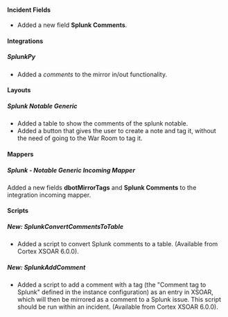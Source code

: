 
#### Incident Fields

- Added a new field **Splunk Comments**.

#### Integrations

##### SplunkPy

- Added a *comments* to the mirror in/out functionality.

#### Layouts

##### Splunk Notable Generic

- Added a table to show the comments of the splunk notable.
- Added a button that gives the user to create a note and tag it, without the need of going to the War Room to tag it.

#### Mappers

##### Splunk - Notable Generic Incoming Mapper

Added a new fields **dbotMirrorTags** and **Splunk Comments** to the integration incoming mapper.

#### Scripts

##### New: SplunkConvertCommentsToTable

- Added a script to convert Splunk comments to a table. (Available from Cortex XSOAR 6.0.0).
##### New: SplunkAddComment

- Added a script to add a comment with a tag (the "Comment tag to Splunk" defined in the instance configuration) as an entry in XSOAR, which will then be mirrored as a comment to a Splunk issue. This script should be run within an incident. (Available from Cortex XSOAR 6.0.0).
